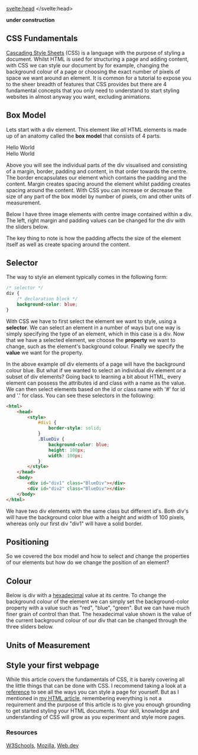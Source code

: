 <script>
import RGB from "$lib/RGB.svelte";
import BoxModel from "$lib/BoxModel.svelte";
import '$lib/styles/vscode-dark.css';
</script>

<svelte:head>
	<title>CSS Fundamentals | Sergen Karaoglan</title>
	<meta name="description" content="Learn the fundamentals of CSS" />
</svelte:head>

<article class="max-md:mx-4 prose lg:prose-xl m-auto pt-16">

**under construction**

# CSS Fundamentals

[Cascading Style Sheets](https://en.wikipedia.org/wiki/CSS) (CSS) is a language with the purpose of styling a document. Whilst HTML is used for structuring a page and adding content, with CSS we can style our document by for example, changing the background colour of a page or choosing the exact number of pixels of space we want around an element. It is common for a tutorial to expose you to the sheer breadth of features that CSS provides but there are 4 fundamental concepts that you only need to understand to start styling websites in almost anyway you want, excluding animations.

## Box Model
Lets start with a div element. This element like *all* HTML elements is made up of an anatomy called the **box model** that consists of 4 parts.

<div class="h-48 w-48 mx-auto flex-center">Hello World</div>

<div class="h-48 w-48 bg-blue-800 mx-auto flex-center ">
	<div class="h-40 w-40 bg-slate-300 mx-auto flex-center">
		<div class="h-36 w-36 bg-blue-500 mx-auto flex-center">
			<div class="h-28 w-28 bg-slate-800 mx-auto flex-center text-white">Hello World</div>
		</div>
	</div>
</div>

Above you will see the individual parts of the div visualised and consisting of a <span class="text-blue-800">margin</span>, <span class="text-slate-500">border</span>, <span class="text-blue-500">padding</span> and <span class="text-slate-800">content</span>, in that order towards the centre. The border encapsulates our element which contains the padding and the content. Margin creates spacing around the element whilst padding creates spacing around the content. With CSS you can increase or decrease the size of any part of the box model by number of pixels, cm and other units of measurement.

Below I have three image elements with centre image contained within a div. The left, right margin and padding values can be changed for the div with the sliders below.

<BoxModel />

The key thing to note is how the padding affects the size of the element itself as well as create spacing around the content.

## Selector
The way to style an element typically comes in the following form:

```CSS
/* selector */
div {
	/* declaration block */
	background-color: blue;
}
```

With CSS we have to first select the element we want to style, using a **selector**. We can select an element in a number of ways but one way is simply specifying the type of an element, which in this case is a div. Now that we have a selected element, we choose the **property** we want to change, such as the element's background colour. Finally we specify the **value** we want for the property.

In the above example *all* div elements of a page will have the background colour blue. But what if we wanted to select an individual div element or a subset of div elements?
Going back to learning a bit about HTML, every element can possess the attributes id and class with a name as the value. We can then select elements based on the id or class name with '#' for id and '.' for class. You can see these selectors in the following:

```HTML
<html>
	<head>
		<style>
			#div1 {
				border-style: solid;
			}
			.BlueDiv {
				background-color: blue;
				height: 100px;
                width: 100px;
			}
		</style>
	</head>
	<body>
		<div id="div1" class="BlueDiv"></div>
		<div id="div2" class="BlueDiv"></div>
	</body>
</html>
```

We have two div elements with the same class but different id's. Both div's will have the background color blue with a height and width of 100 pixels, whereas only our first div "div1" will have a solid border.

## Positioning
So we covered the box model and how to select and change the properties of our elements but how do we change the position of an element?

## Colour
Below is div with a [hexadecimal](https://en.wikipedia.org/wiki/Hexadecimal) value at its centre. To change the background colour of the element we can simply set the background-color property with a value such as "red", "blue", "green". But we can have much finer grain of control than that. The hexadecimal value shown is the value of the current background colour of our div that can be changed through the three sliders below. 
<RGB />

## Units of Measurement

## Style your first webpage 
While this article covers the fundamentals of CSS, it is barely covering all the little things that can be done with CSS. I recommend taking a look at a [reference](https://www.w3schools.com/cssref/index.php) to see all the ways you can style a page for yourself. But as I mentioned in [my HTML article](/html-fundamentals), remembering everything is not a requirement and the purpose of this article is to give you enough grounding to get started styling your HTML documents. Your skill, knowledge and understanding of CSS will grow as you experiment and style more pages.

### Resources
[W3Schools](https://www.w3schools.com/css/),
[Mozilla](https://developer.mozilla.org/en-US/docs/Web/CSS),
[Web.dev](https://web.dev/learn/css/)

</article>
